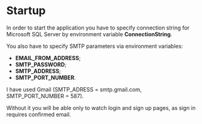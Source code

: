 ﻿# Startup
In order to start the application you have to specify connection string for Microsoft SQL Server by environment variable __ConnectionString__.


You also have to specify SMTP parameters via environment variables:
* __EMAIL_FROM_ADDRESS__;
* __SMTP_PASSWORD__;
* __SMTP_ADDRESS__;
* __SMTP_PORT_NUMBER__.


I have used Gmail (SMTP_ADRESS = smtp.gmail.com, SMTP_PORT_NUMBER = 587).


Without it you will be able only to watch login and sign up pages, as sign in requires confirmed email.